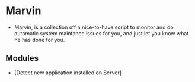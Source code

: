 Marvin
=====================================
* Marvin, is a collection off a nice-to-have script to monitor and do automatic system maintance issues for you, and just let you know what he has done for you. 

## Modules
* [Detect new application installed on Server]
